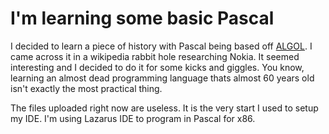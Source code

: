 # I'm learning some basic Pascal

I decided to learn a piece of history with Pascal being based off [ALGOL](https://en.wikipedia.org/wiki/ALGOL). I came across it in a wikipedia rabbit hole researching Nokia. It seemed interesting and I decided to do it for some kicks and giggles. You know, learning an almost dead programming language thats almost 60 years old isn't exactly the most practical thing. 

The files uploaded right now are useless. It is the very start I used to setup my IDE. I'm using Lazarus IDE to program in Pascal for x86.
